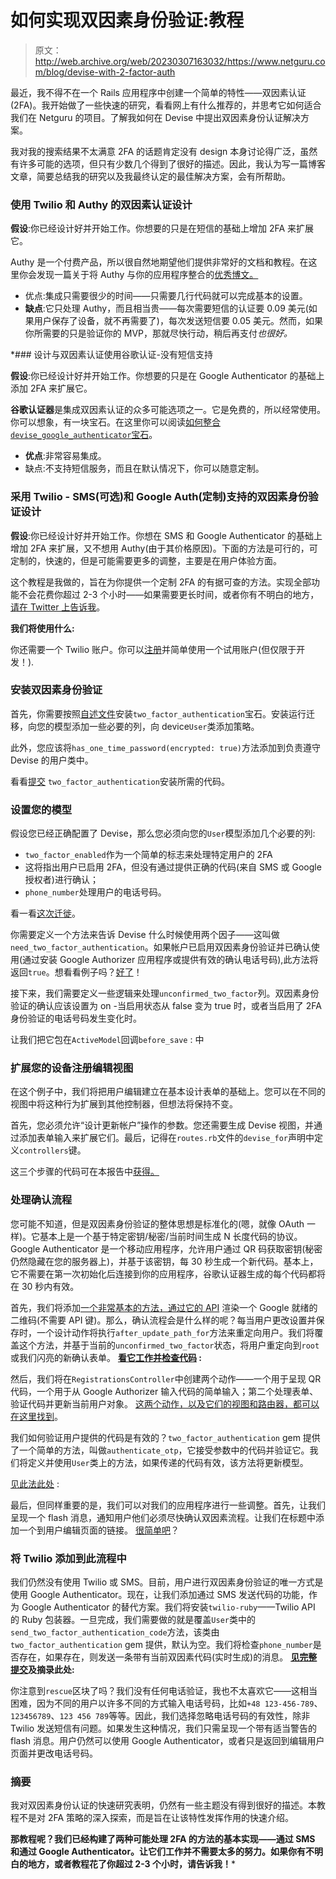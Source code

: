 # 如何实现双因素身份验证:教程

> 原文：<http://web.archive.org/web/20230307163032/https://www.netguru.com/blog/devise-with-2-factor-auth>

 最近，我不得不在一个 Rails 应用程序中创建一个简单的特性——双因素认证(2FA)。我开始做了一些快速的研究，看看网上有什么推荐的，并思考它如何适合我们在 Netguru 的项目。了解我如何在 Devise 中提出双因素身份认证解决方案。

我对我的搜索结果不太满意 2FA 的话题肯定没有 design 本身讨论得广泛，虽然有许多可能的选项，但只有少数几个得到了很好的描述。因此，我认为写一篇博客文章，简要总结我的研究以及我最终认定的最佳解决方案，会有所帮助。

### 使用 Twilio 和 Authy 的双因素认证设计

**假设**:你已经设计好并开始工作。你想要的只是在短信的基础上增加 2FA 来扩展它。

Authy 是一个付费产品，所以很自然地期望他们提供非常好的文档和教程。在这里你会发现一篇关于将 Authy 与你的应用程序整合的[优秀博文。](http://web.archive.org/web/20221205021113/https://www.twilio.com/blog/2016/01/two-factor-authentication-in-rails-4-with-devise-authy-and-puppies.html)

*   优点:集成只需要很少的时间——只需要几行代码就可以完成基本的设置。
*   **缺点**:它只处理 Authy，而且相当贵——每次需要短信的认证要 0.09 美元(如果用户保存了设备，就不再需要了)，每次发送短信要 0.05 美元。然而，如果你所需要的只是验证你的 MVP，那就尽快行动，稍后再支付*也很好。*

 *### 设计与双因素认证使用谷歌认证-没有短信支持

**假设**:你已经设计好并开始工作。你想要的只是在 Google Authenticator 的基础上添加 2FA 来扩展它。

**谷歌认证器**是集成双因素认证的众多可能选项之一。它是免费的，所以经常使用。你可以想象，有一块宝石。在这里你可以阅读[如何整合`devise_google_authenticator`宝石](http://web.archive.org/web/20221205021113/https://labs.asteriskinfosec.com.au/integrating-googles-2nd-factor-authentication-with-your-rails-app/)。

*   **优点**:非常容易集成。
*   缺点:不支持短信服务，而且在默认情况下，你可以随意定制。

### 采用 Twilio - SMS(可选)和 Google Auth(定制)支持的双因素身份验证设计

**假设**:你已经设计好并开始工作。你想在 SMS 和 Google Authenticator 的基础上增加 2FA 来扩展，又不想用 Authy(由于其价格原因)。下面的方法是可行的，可定制的，快速的，但是可能需要更多的调整，主要是在用户体验方面。

这个教程是我做的，旨在为你提供一个定制 2FA 的有据可查的方法。实现全部功能不会花费你超过 2-3 个小时——如果需要更长时间，或者你有不明白的地方，[请在 Twitter 上告诉我](http://web.archive.org/web/20221205021113/https://twitter.com/jakubniechcial)。

**我们将使用什么:**

你还需要一个 Twilio 账户。你可以[注册](http://web.archive.org/web/20221205021113/https://www.twilio.com/)并简单使用一个试用账户(但仅限于开发！).

### 安装双因素身份验证

首先，你需要按照[自述文件](http://web.archive.org/web/20221205021113/https://github.com/Houdini/two_factor_authentication)安装`two_factor_authentication`宝石。安装运行迁移，向您的模型添加一些必要的列，向 device`User`类添加策略。

此外，您应该将`has_one_time_password(encrypted: true)`方法添加到负责遵守 Devise 的用户类中。

看看[提交](http://web.archive.org/web/20221205021113/https://github.com/netguru/devise-2fa/commit/e5ddde360ea8b7692234319d9015b42615743840) `two_factor_authentication`安装所需的代码。

### 设置您的模型

假设您已经正确配置了 Devise，那么您必须向您的`User`模型添加几个必要的列:

*   `two_factor_enabled`作为一个简单的标志来处理特定用户的 2FA
*   这将指出用户已启用 2FA，但没有通过提供正确的代码(来自 SMS 或 Google 授权者)进行确认；
*   `phone_number`处理用户的电话号码。

看一看[这次迁徙](http://web.archive.org/web/20221205021113/https://github.com/netguru/devise-2fa/commit/74dc241fff04c9421d473f138850cf054586ea60)。

你需要定义一个方法来告诉 Devise 什么时候使用两个因子——这叫做`need_two_factor_authentication`。如果帐户已启用双因素身份验证并已确认使用(通过安装 Google Authorizer 应用程序或提供有效的确认电话号码),此方法将返回`true`。想看看例子吗？[好了](http://web.archive.org/web/20221205021113/https://github.com/netguru/devise-2fa/commit/80640c1c7f59820ebd094cf56477a2902d99d232)！

接下来，我们需要定义一些逻辑来处理`unconfirmed_two_factor`列。双因素身份验证的确认应该设置为 on -当启用状态从 false 变为 true 时，或者当启用了 2FA 身份验证的电话号码发生变化时。

让我们把它包在`ActiveModel`回调`before_save` : 中

### 扩展您的设备注册编辑视图

在这个例子中，我们将把用户编辑建立在基本设计表单的基础上。您可以在不同的视图中将这种行为扩展到其他控制器，但想法将保持不变。

首先，您必须允许“设计更新帐户”操作的参数。您还需要生成 Devise 视图，并通过添加表单输入来扩展它们。最后，记得在`routes.rb`文件的`devise_for`声明中定义`controllers`键。

这三个步骤的代码可在本报告中[获得。](http://web.archive.org/web/20221205021113/https://github.com/netguru/devise-2fa/commit/10ff4d093bd9b45f4988e2eee5a94cffec799da0)

### 处理确认流程

您可能不知道，但是双因素身份验证的整体思想是标准化的(嗯，就像 OAuth 一样)。它基本上是一个基于特定密钥/秘密/当前时间生成 N 长度代码的协议。Google Authenticator 是一个移动应用程序，允许用户通过 QR 码获取密钥(秘密仍然隐藏在您的服务器上)，并基于该密钥，每 30 秒生成一个新代码。基本上，它不需要在第一次初始化后连接到你的应用程序，谷歌认证器生成的每个代码都将在 30 秒内有效。

首先，我们将添加[一个非常基本的方法，通过它的 API](http://web.archive.org/web/20221205021113/https://github.com/netguru/devise-2fa/commit/4398e6a38a323b56988f230a8083122ed3c1945f) 渲染一个 Google 就绪的二维码(不需要 API 键)。那么，确认流程会是什么样的呢？每当用户更改设置并保存时，一个设计动作将执行`after_update_path_for`方法来重定向用户。我们将覆盖这个方法，并基于当前的`unconfirmed_two_factor`状态，将用户重定向到`root`或我们闪亮的新确认表单。 **[看它工作并检查代码](http://web.archive.org/web/20221205021113/https://github.com/netguru/devise-2fa/commit/30fdb2444a38889d7f544caf88f24bc66489186e) :**

然后，我们将在`RegistrationsController`中创建两个动作——一个用于呈现 QR 代码，一个用于从 Google Authorizer 输入代码的简单输入；第二个处理表单、验证代码并更新当前用户对象。 [这两个动作，以及它们的视图和路由器，都可以在这里找到](http://web.archive.org/web/20221205021113/https://github.com/netguru/devise-2fa/commit/0793ab591d293479f94ea1acc623adfee27c0434)。

我们如何验证用户提供的代码是有效的？`two_factor_authentication` gem 提供了一个简单的方法，叫做`authenticate_otp`，它接受参数中的代码并验证它。我们将定义并使用`User`类上的方法，如果传递的代码有效，该方法将更新模型。

[见此法此处](http://web.archive.org/web/20221205021113/https://github.com/netguru/devise-2fa/commit/713addf4ba56e655ab7dcca8a7ae3f523942701c) :

最后，但同样重要的是，我们可以对我们的应用程序进行一些调整。首先，让我们呈现一个 flash 消息，通知用户他们必须尽快确认双因素流程。让我们在标题中添加一个到用户编辑页面的链接。 [很简单吧](http://web.archive.org/web/20221205021113/https://github.com/netguru/devise-2fa/commit/283c8ed76a1b87699c478e22e1cde527de6378f5)？

### 将 Twilio 添加到此流程中

我们仍然没有使用 Twilio 或 SMS。目前，用户进行双因素身份验证的唯一方式是使用 Google Authenticator。现在，让我们添加通过 SMS 发送代码的功能，作为 Google Authenticator 的替代方案。我们将安装`twilio-ruby`——Twilio API 的 Ruby 包装器。一旦完成，我们需要做的就是覆盖`User`类中的`send_two_factor_authentication_code`方法，该类由`two_factor_authentication` gem 提供，默认为空。我们将检查`phone_number`是否存在，如果存在，则发送一条带有当前双因素代码(实时生成)的消息。 **[见完整提交](http://web.archive.org/web/20221205021113/https://github.com/netguru/devise-2fa/commit/7bb69edd14613cd3006364da649e43acf9cda886)及摘录此处:**

你注意到`rescue`区块了吗？我们没有任何电话验证，我也不太喜欢它——这相当困难，因为不同的用户以许多不同的方式输入电话号码，比如`+48 123-456-789`、`123456789`、`123 456 789`等等。因此，我们选择忽略电话号码的有效性，除非 Twilio 发送短信有问题。如果发生这种情况，我们只需呈现一个带有适当警告的 flash 消息。用户仍然可以使用 Google Authenticator，或者只是返回到编辑用户页面并更改电话号码。

### 摘要

我对双因素身份认证的快速研究表明，仍然有一些主题没有得到很好的描述。本教程不是对 2FA 策略的深入探索，而是旨在让该特性发挥作用的快速介绍。

****那教程呢？我们已经构建了两种可能处理 2FA 的方法的基本实现——通过 SMS 和通过 Google Authenticator。让它们工作并不需要太多的努力。如果你有不明白的地方，或者教程花了你超过 2-3 个小时，请告诉我！*****